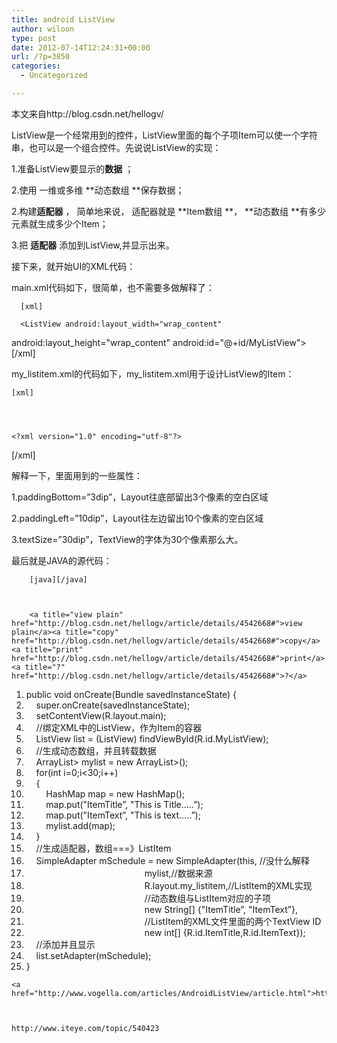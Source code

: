 ```yaml
---
title: android ListView
author: wiloon
type: post
date: 2012-07-14T12:24:31+00:00
url: /?p=3850
categories:
  - Uncategorized

---
```

本文来自http://blog.csdn.net/hellogv/

ListView是一个经常用到的控件，ListView里面的每个子项Item可以使一个字符串，也可以是一个组合控件。先说说ListView的实现：

1.准备ListView要显示的**数据** ；

2.使用 一维或多维 **动态数组 **保存数据；

2.构建**适配器** ， 简单地来说， 适配器就是 **Item数组 **， **动态数组 **有多少元素就生成多少个Item；

3.把 **适配器** 添加到ListView,并显示出来。

接下来，就开始UI的XML代码：

main.xml代码如下，很简单，也不需要多做解释了：


  
    
      [xml]
 <?xml version="1.0" encoding="utf-8"?>
 <LinearLayout
 android:id="@+id/LinearLayout01"
 android:layout_width="fill_parent"
 android:layout_height="fill_parent"
 xmlns:android="http://schemas.android.com/apk/res/android">
    
    
    
      <ListView android:layout_width="wrap_content"
 android:layout_height="wrap_content"
 android:id="@+id/MyListView">
 </ListView>
 </LinearLayout>
 [/xml]
    
  



  my_listitem.xml的代码如下，my_listitem.xml用于设计ListView的Item： 
  
  
    [xml]
 
  
  
  
    <?xml version="1.0" encoding="utf-8"?>
 <LinearLayout
 android:layout_width="fill_parent"
 xmlns:android="http://schemas.android.com/apk/res/android"
 android:orientation="vertical"
 android:layout_height="wrap_content"
 android:id="@+id/MyListItem"
 android:paddingBottom="3dip"
 android:paddingLeft="10dip">
 <TextView
 android:layout_height="wrap_content"
 android:layout_width="fill_parent"
 android:id="@+id/ItemTitle"
 android:textSize="30dip">
 </TextView>
 <TextView
 android:layout_height="wrap_content"
 android:layout_width="fill_parent"
 android:id="@+id/ItemText">
 </TextView>
 </LinearLayout>
  
  
  
    
 [/xml]
  


解释一下，里面用到的一些属性：

1.paddingBottom=&#8221;3dip&#8221;，Layout往底部留出3个像素的空白区域

2.paddingLeft=&#8221;10dip&#8221;，Layout往左边留出10个像素的空白区域

3.textSize=&#8221;30dip&#8221;，TextView的字体为30个像素那么大。

最后就是JAVA的源代码：


  
    
      
        [java][/java]
      
      
      
        <a title="view plain" href="http://blog.csdn.net/hellogv/article/details/4542668#">view plain</a><a title="copy" href="http://blog.csdn.net/hellogv/article/details/4542668#">copy</a><a title="print" href="http://blog.csdn.net/hellogv/article/details/4542668#">print</a><a title="?" href="http://blog.csdn.net/hellogv/article/details/4542668#">?</a>
      
      
      
      
    
  
  
  <ol start="1">
    <li>
      public void onCreate(Bundle savedInstanceState) {
    </li>
    <li>
          super.onCreate(savedInstanceState);
    </li>
    <li>
          setContentView(R.layout.main);
    </li>
    <li>
          //绑定XML中的ListView，作为Item的容器
    </li>
    <li>
          ListView list = (ListView) findViewById(R.id.MyListView);
    </li>
    <li>
          //生成动态数组，并且转载数据
    </li>
    <li>
          ArrayList<HashMap<String, String>> mylist = new ArrayList<HashMap<String, String>>();
    </li>
    <li>
          for(int i=0;i<30;i++)
    </li>
    <li>
          {
    </li>
    <li>
              HashMap<String, String> map = new HashMap<String, String>();
    </li>
    <li>
              map.put("ItemTitle&#8221;, "This is Title&#8230;..&#8221;);
    </li>
    <li>
              map.put("ItemText&#8221;, "This is text&#8230;..&#8221;);
    </li>
    <li>
              mylist.add(map);
    </li>
    <li>
          }
    </li>
    <li>
          //生成适配器，数组===》ListItem
    </li>
    <li>
          SimpleAdapter mSchedule = new SimpleAdapter(this, //没什么解释
    </li>
    <li>
                                                      mylist,//数据来源
    </li>
    <li>
                                                      R.layout.my_listitem,//ListItem的XML实现
    </li>
    <li>
                                                      //动态数组与ListItem对应的子项
    </li>
    <li>
                                                      new String[] {"ItemTitle&#8221;, "ItemText&#8221;},
    </li>
    <li>
                                                      //ListItem的XML文件里面的两个TextView ID
    </li>
    <li>
                                                      new int[] {R.id.ItemTitle,R.id.ItemText});
    </li>
    <li>
          //添加并且显示
    </li>
    <li>
          list.setAdapter(mSchedule);
    </li>
    <li>
      }
    </li>
  </ol>
  
  
    
  
  
  
    <a href="http://www.vogella.com/articles/AndroidListView/article.html">http://www.vogella.com/articles/AndroidListView/article.html</a>
  
  
  
    http://www.iteye.com/topic/540423
  
